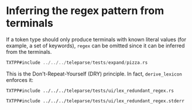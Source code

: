 # Inferring the regex pattern from terminals

If a token type should only produce terminals with
known literal values (for example, a set of keywords),
`regex` can be omitted since it can be inferred from
the terminals.

```rust
TXTPP#include ../../../teleparse/tests/expand/pizza.rs
```
This is the Don't-Repeat-Yourself (DRY) principle.
In fact, `derive_lexicon` enforces it:
```rust,compile_fail
TXTPP#include ../../../teleparse/tests/ui/lex_redundant_regex.rs
```
```console
TXTPP#include ../../../teleparse/tests/ui/lex_redundant_regex.stderr
```
